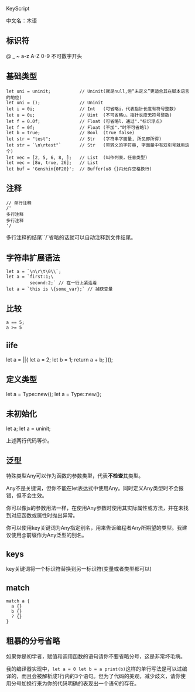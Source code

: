 KeyScript

中文名：木语

## 标识符

@ _ ~ a-z A-Z 0-9
不可数字开头

## 基础类型

```
let uni = uninit;           // Uninit(就是null,但“未定义”更适合其在脚本语言的地位)
let uni = ();               // Uninit
let i = 0i;                 // Int   (可省略i，代表指针长度有符号整数)
let u = 0u;                 // Uint  (不可省略u，指针长度无符号整数)
let f = 0.0f;               // Float (可省略l，通过"."标识浮点)
let f = 0f;                 // Float (不加"."时不可省略l)
let b = true;               // Bool  (true false)
let str = "test";           // Str   (字符串字面量, 所见即所得)
let str = `\n\rtest"`       // Str   (带转义的字符串, 字面量中有双引号就用这个)
let vec = [2, 5, 6, 8, ];   // List  (叫作列表，任意类型)
let vec = [8u, true, 26];   // List 
let buf = 'Genshin{0F20}';  // Buffer(u8 {}内允许空格换行)

```


## 注释
```
// 单行注释
/'
多行注释
多行注释
'/
```
多行注释的结尾``/`省略的话就可以自动注释到文件结尾。

## 字符串扩展语法

```
let a = `\n\r\t\0\\`;
let a = `first:1;\
         second:2;` // 在一行上紧连着
let a = `this is \{some_var};` // 捕获变量
```

## 比较

```
a == 5;
a >= 5
```

## iife

let a = ||{
  let a = 2;
  let b = 1;
  return a + b;
}();

## 定义类型

let a = Type::new();
let a = Type::new();

## 未初始化

let a;
let a = uninit;

上述两行代码等价。

## 泛型

特殊类型Any可以作为函数的参数类型，代表**不检查**其类型。

Any不是关键词，但你不能在let表达式中使用Any。同时定义Any类型时不会报错，但不会生效。

你可以像js的参数用法一样，在使用Any参数时使用其实际属性或方法，并在未找到对应函数或属性时抛出异常。

你可以使用key关键词为Any指定别名，用来告诉编程者Any所期望的类型。我建议使用@前缀作为Any泛型的别名。


## keys
key关键词将一个标识符替换到另一标识符(变量或者类型都可以)

## match
```
match a {
  a {}
  b {}
  ? {}
}
```

## 粗暴的分号省略

如果你是初学者，赋值和调用函数的语句请你不要省略分号，这是非常坏毛病。

我的编译器实现中，`let a = 0 let b = a print(b)`这样的单行写法是可以过编译的，而且会被解析成1行内的3个语句。但为了代码的美观，减少歧义，请你使用分号加换行来为你的代码明确的表现出一个语句的存在。